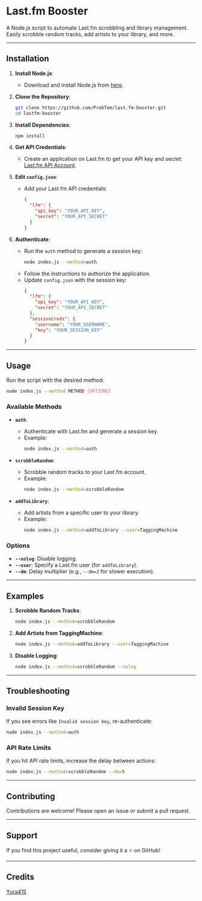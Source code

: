 # Last.fm Booster

A Node.js script to automate Last.fm scrobbling and library management. Easily scrobble random tracks, add artists to your library, and more.

---

## Installation

1. **Install Node.js**:
   - Download and install Node.js from [here](https://nodejs.org/).

2. **Clone the Repository**:
   ```bash
   git clone https://github.com/ProbTom/last.fm-booster.git
   cd lastfm-booster
   ```

3. **Install Dependencies**:
   ```bash
   npm install
   ```

4. **Get API Credentials**:
   - Create an application on Last.fm to get your API key and secret:
     [Last.fm API Account](http://www.last.fm/api/account/create).

5. **Edit `config.json`**:
   - Add your Last.fm API credentials:
     ```json
     {
       "lfm": {
         "api_key": "YOUR_API_KEY",
         "secret": "YOUR_API_SECRET"
       }
     }
     ```

6. **Authenticate**:
   - Run the `auth` method to generate a session key:
     ```bash
     node index.js --method=auth
     ```
   - Follow the instructions to authorize the application.
   - Update `config.json` with the session key:
     ```json
     {
       "lfm": {
         "api_key": "YOUR_API_KEY",
         "secret": "YOUR_API_SECRET"
       },
       "sessionCreds": {
         "username": "YOUR_USERNAME",
         "key": "YOUR_SESSION_KEY"
       }
     }
     ```

---

## Usage

Run the script with the desired method:
```bash
node index.js --method METHOD [OPTIONS]
```

### Available Methods

- **`auth`**:
  - Authenticate with Last.fm and generate a session key.
  - Example:
    ```bash
    node index.js --method=auth
    ```

- **`scrobbleRandom`**:
  - Scrobble random tracks to your Last.fm account.
  - Example:
    ```bash
    node index.js --method=scrobbleRandom
    ```

- **`addToLibrary`**:
  - Add artists from a specific user to your library.
  - Example:
    ```bash
    node index.js --method=addToLibrary --user=TaggingMachine
    ```

### Options

- **`--nolog`**: Disable logging.
- **`--user`**: Specify a Last.fm user (for `addToLibrary`).
- **`--dm`**: Delay multiplier (e.g., `--dm=2` for slower execution).

---

## Examples

1. **Scrobble Random Tracks**:
   ```bash
   node index.js --method=scrobbleRandom
   ```

2. **Add Artists from TaggingMachine**:
   ```bash
   node index.js --method=addToLibrary --user=TaggingMachine
   ```

3. **Disable Logging**:
   ```bash
   node index.js --method=scrobbleRandom --nolog
   ```

---

## Troubleshooting

### Invalid Session Key
If you see errors like `Invalid session key`, re-authenticate:
```bash
node index.js --method=auth
```

### API Rate Limits
If you hit API rate limits, increase the delay between actions:
```bash
node index.js --method=scrobbleRandom --dm=5
```
---

## Contributing

Contributions are welcome! Please open an issue or submit a pull request.

---

## Support

If you find this project useful, consider giving it a ⭐ on GitHub!


---

## Credits

[Yura415](https://github.com/yura415/lastfm-booster)
